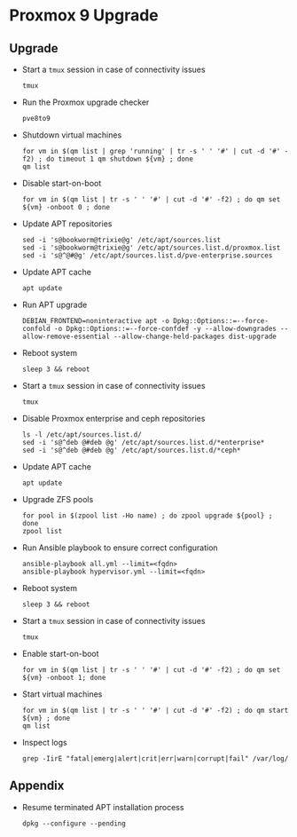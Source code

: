 # Proxmox 9 Upgrade

## Upgrade

- Start a `tmux` session in case of connectivity issues

  ```
  tmux
  ```

- Run the Proxmox upgrade checker

  ```
  pve8to9
  ```

- Shutdown virtual machines

  ```
  for vm in $(qm list | grep 'running' | tr -s ' ' '#' | cut -d '#' -f2) ; do timeout 1 qm shutdown ${vm} ; done
  qm list
  ```

- Disable start-on-boot

  ```
  for vm in $(qm list | tr -s ' ' '#' | cut -d '#' -f2) ; do qm set ${vm} -onboot 0 ; done
  ```

- Update APT repositories

  ```
  sed -i 's@bookworm@trixie@g' /etc/apt/sources.list
  sed -i 's@bookworm@trixie@g' /etc/apt/sources.list.d/proxmox.list
  sed -i 's@^@#@g' /etc/apt/sources.list.d/pve-enterprise.sources
  ```

- Update APT cache

  ```
  apt update
  ```

- Run APT upgrade

  ```
  DEBIAN_FRONTEND=noninteractive apt -o Dpkg::Options::=--force-confold -o Dpkg::Options::=--force-confdef -y --allow-downgrades --allow-remove-essential --allow-change-held-packages dist-upgrade
  ```

- Reboot system

  ```
  sleep 3 && reboot
  ```

- Start a `tmux` session in case of connectivity issues

  ```
  tmux
  ```

- Disable Proxmox enterprise and ceph repositories

  ```
  ls -l /etc/apt/sources.list.d/
  sed -i 's@^deb @#deb @g' /etc/apt/sources.list.d/*enterprise*
  sed -i 's@^deb @#deb @g' /etc/apt/sources.list.d/*ceph*
  ```

- Update APT cache

  ```
  apt update
  ```

- Upgrade ZFS pools

  ```
  for pool in $(zpool list -Ho name) ; do zpool upgrade ${pool} ; done
  zpool list
  ```

- Run Ansible playbook to ensure correct configuration

  ```
  ansible-playbook all.yml --limit=<fqdn>
  ansible-playbook hypervisor.yml --limit=<fqdn>
  ```

- Reboot system

  ```
  sleep 3 && reboot
  ```

- Start a `tmux` session in case of connectivity issues

  ```
  tmux
  ```

- Enable start-on-boot

  ```
  for vm in $(qm list | tr -s ' ' '#' | cut -d '#' -f2) ; do qm set ${vm} -onboot 1; done
  ```

- Start virtual machines

  ```
  for vm in $(qm list | tr -s ' ' '#' | cut -d '#' -f2) ; do qm start ${vm} ; done
  qm list
  ```

- Inspect logs

  ```
  grep -IirE "fatal|emerg|alert|crit|err|warn|corrupt|fail" /var/log/
  ```

## Appendix

- Resume terminated APT installation process

  ```
  dpkg --configure --pending
  ```
